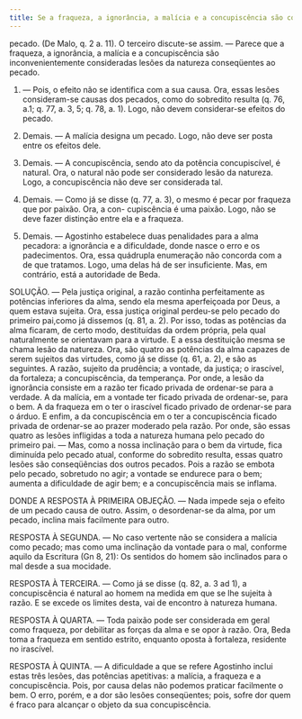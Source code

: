 ```yaml
---
title: Se a fraqueza, a ignorância, a malícia e a concupiscência são convenientemente consideradas lesões da natureza conseqüentes ao pecado
---
```


pecado. (De Malo, q. 2 a. 11).
  O terceiro discute-se assim. — Parece que a fraqueza, a ignorância, a malícia e a concupiscência são inconvenientemente consideradas lesões da natureza conseqüentes ao pecado.  

1. — Pois, o efeito não se identifica com a sua causa. Ora, essas lesões consideram-se causas dos pecados, como do sobredito resulta (q. 76, a.1; q. 77, a. 3, 5; q. 78, a. 1). Logo, não devem considerar-se efeitos do pecado.  

2. Demais. — A malícia designa um pecado. Logo, não deve ser posta entre os efeitos dele.  

3. Demais. — A concupiscência, sendo ato da potência concupiscível, é natural. Ora, o natural não pode ser considerado lesão da natureza. Logo, a concupiscência não deve ser considerada tal.  

4. Demais. — Como já se disse (q. 77, a. 3), o mesmo é pecar por fraqueza que por paixão. Ora, a con- cupiscência é uma paixão. Logo, não se deve fazer distinção entre ela e a fraqueza.  

5. Demais. — Agostinho estabelece duas penalidades para a alma pecadora: a ignorância e a dificuldade, donde nasce o erro e os padecimentos. Ora, essa quádrupla enumeração não concorda com a de que tratamos. Logo, uma delas há de ser insuficiente.  Mas, em contrário, está a autoridade de Beda.  

SOLUÇÃO. — Pela justiça original, a razão continha perfeitamente as potências inferiores da alma, sendo ela mesma aperfeiçoada por Deus, a quem estava sujeita. Ora, essa justiça original perdeu-se pelo pecado do primeiro pai,como já dissemos (q. 81, a. 2). Por isso, todas as potências da alma ficaram, de certo modo, destituídas da ordem própria, pela qual naturalmente se orientavam para a virtude. E a essa destituição mesma se chama lesão da natureza.  Ora, são quatro as potências da alma capazes de serem sujeitos das virtudes, como já se disse (q. 61, a. 2), e são as seguintes. A razão, sujeito da prudência; a vontade, da justiça; o irascível, da fortaleza; a concupiscência, da temperança. Por onde, a lesão da ignorância consiste em a razão ter ficado privada de ordenar-se para a verdade. A da malícia, em a vontade ter ficado privada de ordenar-se, para o bem. A da fraqueza em o ter o irascível ficado privado de ordenar-se para o árduo. E enfim, a da concupiscência em o ter a concupiscência ficado privada de ordenar-se ao prazer moderado pela razão.  Por onde, são essas quatro as lesões infligidas a toda a natureza humana pelo pecado do primeiro pai. — Mas, como a nossa inclinação para o bem da virtude, fica diminuída pelo pecado atual, conforme do sobredito resulta, essas quatro lesões são conseqüências dos outros pecados. Pois a razão se embota pelo pecado, sobretudo no agir; a vontade se endurece para o bem; aumenta a dificuldade de agir bem; e a concupiscência mais se inflama.  

DONDE A RESPOSTA À PRIMEIRA OBJEÇÃO. — Nada impede seja o efeito de um pecado causa de outro. Assim, o desordenar-se da alma, por um pecado, inclina mais facilmente para outro. 

RESPOSTA À SEGUNDA. — No caso vertente não se considera a malícia como pecado; mas como uma inclinação da vontade para o mal, conforme aquilo da Escritura (Gn 8, 21): Os sentidos do homem são inclinados para o mal desde a sua mocidade.  

RESPOSTA À TERCEIRA. — Como já se disse (q. 82, a. 3 ad 1), a concupiscência é natural ao homem na medida em que se lhe sujeita à razão. E se excede os limites desta, vai de encontro à natureza humana.  

RESPOSTA À QUARTA. — Toda paixão pode ser considerada em geral como fraqueza, por debilitar as forças da alma e se opor à razão. Ora, Beda toma a fraqueza em sentido estrito, enquanto oposta à fortaleza, residente no irascível.  

RESPOSTA À QUINTA. — A dificuldade a que se refere Agostinho inclui estas três lesões, das potências apetitivas: a malícia, a fraqueza e a concupiscência. Pois, por causa delas não podemos praticar facilmente o bem. O erro, porém, e a dor são lesões conseqüentes; pois, sofre dor quem é fraco para alcançar o objeto da sua concupiscência.
